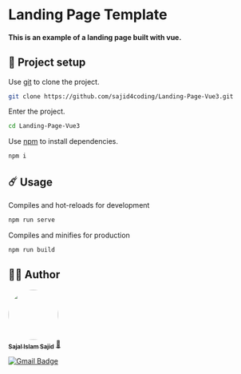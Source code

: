 # Landing Page Template

#### This is an example of a landing page built with vue.


## 🚀 Project setup

Use [git](https://git-scm.com/) to clone the project.

```bash
git clone https://github.com/sajid4coding/Landing-Page-Vue3.git
```
Enter the project.
```bash
cd Landing-Page-Vue3
```
Use [npm](https://www.npmjs.com/) to install dependencies.
```bash
npm i
```


## ☄️ Usage

Compiles and hot-reloads for development
```bash
npm run serve
```

Compiles and minifies for production
```bash
npm run build
```

## 👷‍♂️ Author
<a href="https://github.com/sajid4coding">
 <img style="border-radius: 50%;" src="https://avatars.githubusercontent.com/u/110894919?v=4" width="100px;" alt=""/>
 <br />
 <sub><b>Sajal Islam Sajid</b></sub></a> <a href="https://github.com/sajid4coding" title="Github">🚀</a>

[![Gmail Badge](https://img.shields.io/badge/-sajalislamsajid@gmail.com-c14438?style=flat-square&logo=Gmail&logoColor=white&link=mailto:sajalislamsajid@gmail.com)](mailto:sajalislamsajid@gmail.com)

